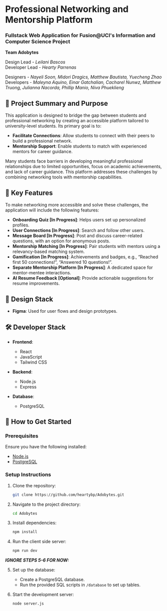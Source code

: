 
# Professional Networking and Mentorship Platform
### Fullstack Web Application for Fusion@UCI's Information and Computer Science Project

**Team Adobytes**

Design Lead - *Leilani Bascos*  
Developer Lead - *Hearty Parrenas* 

Designers - *Nayeli Soon, Midori Dragics, Matthew Bautista, Yuecheng Zhao*  
Developers - *Maleyna Aquino, Einar Gatchalian, Cacharel Nunwz, Matthew Truong, Julianna Nacorda, Phillip Manio, Niva Phueklieng*  

## 🌟 Project Summary and Purpose

This application is designed to bridge the gap between students and professional networking by creating an accessible platform tailored to university-level students. Its primary goal is to:

- **Facilitate Connections**: Allow students to connect with their peers to build a professional network.
- **Mentorship Support**: Enable students to match with experienced mentors for career guidance.

Many students face barriers in developing meaningful professional relationships due to limited opportunities, focus on academic achievements, and lack of career guidance. This platform addresses these challenges by combining networking tools with mentorship capabilities.

## 🎯 Key Features
To make networking more accessible and solve these challenges, the application will include the following features:
- **Onboarding Quiz [In Progress]**: Helps users set up personalized profiles.
- **User Connections [In Progress]**: Search and follow other users.
- **Message Board [In Progress]**: Post and discuss career-related questions, with an option for anonymous posts.
- **Mentorship Matching [In Progress]**: Pair students with mentors using a relevancy-based matching system.
- **Gamification [In Progress]**: Achievements and badges, e.g., “Reached first 50 connections!”, “Answered 10 questions!”.
- **Separate Mentorship Platform [In Progress]**: A dedicated space for mentor-mentee interactions.
- **AI Resume Feedback [Optional]**: Provide actionable suggestions for resume improvements.

## 🎨 Design Stack

- **Figma**: Used for user flows and design prototypes.

## 🛠️ Developer Stack

- **Frontend**:  
  - React  
  - JavaScript  
  - Tailwind CSS  

- **Backend**:  
  - Node.js  
  - Express  

- **Database**:  
  - PostgreSQL  

## 🚀 How to Get Started

### Prerequisites
Ensure you have the following installed:
- [Node.js](https://nodejs.org/)
- [PostgreSQL](https://www.postgresql.org/)

### Setup Instructions
1. Clone the repository:
   ```bash
   git clone https://github.com/heartybp/Adobytes.git
   ```
2. Navigate to the project directory:
   ```bash
   cd Adobytes
   ```
3. Install dependencies:
   ```bash
   npm install
   ```
4. Run the client side server:
   ```bash
   npm run dev
   ```

***IGNORE STEPS 5-6 FOR NOW:***    

5. Set up the database:
   - Create a PostgreSQL database.
   - Run the provided SQL scripts in `/database` to set up tables.

6. Start the development server:
   ```bash
   node server.js
   ```
